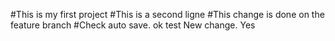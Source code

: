 #This is my first project
#This is a second ligne
#This change is done on the feature branch
#Check auto save. ok test
New change. Yes